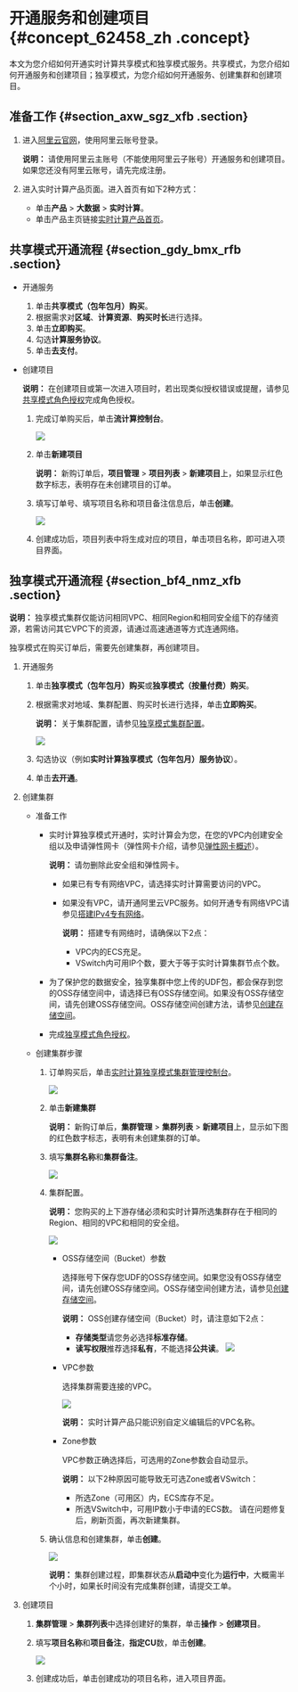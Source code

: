 # 开通服务和创建项目 {#concept_62458_zh .concept}

本文为您介绍如何开通实时计算共享模式和独享模式服务。共享模式，为您介绍如何开通服务和创建项目；独享模式，为您介绍如何开通服务、创建集群和创建项目。

## 准备工作 {#section_axw_sgz_xfb .section}

1.  进入[阿里云官网](https://www.aliyun.com)，使用阿里云账号登录。

    **说明：** 请使用阿里云主账号（不能使用阿里云子账号）开通服务和创建项目。如果您还没有阿里云账号，请先完成注册。

2.  进入实时计算产品页面。进入首页有如下2种方式：
    -   单击**产品** \> **大数据** \> **实时计算**。
    -   单击产品主页链接[实时计算产品首页](https://data.aliyun.com/product/sc?spm=5176.8142029.dataTechnology.3.2f366d3ed3LvmR)。

## 共享模式开通流程 {#section_gdy_bmx_rfb .section}

-   开通服务
    1.  单击**共享模式（包年包月）购买**。
    2.  根据需求对**区域**、**计算资源**、**购买时长**进行选择。
    3.  单击**立即购买**。
    4.  勾选**计算服务协议**。
    5.  单击**去支付**。
-   创建项目

    **说明：** 在创建项目或第一次进入项目时，若出现类似授权错误或提醒，请参见[共享模式角色授权](cn.zh-CN/准备工作/共享模式角色授权.md#)完成角色授权。

    1.  完成订单购买后，单击**流计算控制台**。

        ![](http://static-aliyun-doc.oss-cn-hangzhou.aliyuncs.com/assets/img/40807/156697300821774_zh-CN.png)

    2.  单击**新建项目** 

        **说明：** 新购订单后，**项目管理** \> **项目列表** \> **新建项目**上，如果显示红色数字标志，表明存在未创建项目的订单。

    3.  填写订单号、填写项目名称和项目备注信息后，单击**创建**。

        ![](http://static-aliyun-doc.oss-cn-hangzhou.aliyuncs.com/assets/img/40807/156697300821776_zh-CN.png)

    4.  创建成功后，项目列表中将生成对应的项目，单击项目名称，即可进入项目界面。

## 独享模式开通流程 {#section_bf4_nmz_xfb .section}

**说明：** 独享模式集群仅能访问相同VPC、相同Region和相同安全组下的存储资源，若需访问其它VPC下的资源，请通过高速通道等方式连通网络。

独享模式在购买订单后，需要先创建集群，再创建项目。

1.  开通服务
    1.  单击**独享模式（包年包月）购买**或**独享模式（按量付费）购买**。
    2.  根据需求对地域、集群配置、购买时长进行选择，单击**立即购买**。

        **说明：** 关于集群配置，请参见[独享模式集群配置](cn.zh-CN/准备工作/独享模式集群配置.md#)。

        ![](http://static-aliyun-doc.oss-cn-hangzhou.aliyuncs.com/assets/img/40807/156697300933090_zh-CN.png)

    3.  勾选协议（例如**实时计算独享模式（包年包月）服务协议**）。
    4.  单击**去开通**。
2.  创建集群
    -   准备工作
        -   实时计算独享模式开通时，实时计算会为您，在您的VPC内创建安全组以及申请弹性网卡（弹性网卡介绍，请参见[弹性网卡概述](../../../../cn.zh-CN/网络/弹性网卡/弹性网卡概述.md#)）。

            **说明：** 请勿删除此安全组和弹性网卡。

            -   如果已有专有网络VPC，请选择实时计算需要访问的VPC。
            -   如果没有VPC，请开通阿里云VPC服务。如何开通专有网络VPC请参见[搭建IPv4专有网络](../../../../cn.zh-CN/快速入门/搭建IPv4专有网络.md#)。

                **说明：** 搭建专有网络时，请确保以下2点：

                -   VPC内的ECS充足。
                -   VSwitch内可用IP个数，要大于等于实时计算集群节点个数。
        -   为了保护您的数据安全，独享集群中您上传的UDF包，都会保存到您的OSS存储空间中，请选择已有OSS存储空间。如果没有OSS存储空间，请先创建OSS存储空间。OSS存储空间创建方法，请参见[创建存储空间](../../../../cn.zh-CN/快速入门/创建存储空间.md#)。
        -   完成[独享模式角色授权](cn.zh-CN/准备工作/独享模式角色授权.md#)。
    -   创建集群步骤
        1.  订单购买后，单击[实时计算独享模式集群管理控制台](https://stream.console.aliyun.com)。

            ![](http://static-aliyun-doc.oss-cn-hangzhou.aliyuncs.com/assets/img/40807/156697301133095_zh-CN.png)

        2.  单击**新建集群** 

            **说明：** 新购订单后，**集群管理** \> **集群列表** \> **新建项目**上，显示如下图的红色数字标志，表明有未创建集群的订单。

        3.  填写**集群名称**和**集群备注**。

            ![](http://static-aliyun-doc.oss-cn-hangzhou.aliyuncs.com/assets/img/40807/156697301133096_zh-CN.png)

        4.  集群配置。

            **说明：** 您购买的上下游存储必须和实时计算所选集群存在于相同的Region、相同的VPC和相同的安全组。

            ![](http://static-aliyun-doc.oss-cn-hangzhou.aliyuncs.com/assets/img/40807/156697301233097_zh-CN.png)

            -   OSS存储空间（Bucket）参数

                选择账号下保存您UDF的OSS存储空间。如果您没有OSS存储空间，请先创建OSS存储空间。OSS存储空间创建方法，请参见[创建存储空间](../../../../cn.zh-CN/快速入门/创建存储空间.md#)。

                **说明：** OSS创建存储空间（Bucket）时，请注意如下2点：

                -   **存储类型**请您务必选择**标准存储**。
                -   **读写权限**推荐选择**私有**，不能选择**公共读**。
                ![](http://static-aliyun-doc.oss-cn-hangzhou.aliyuncs.com/assets/img/40807/156697301333098_zh-CN.png)

            -   VPC参数

                选择集群需要连接的VPC。

                ![](http://static-aliyun-doc.oss-cn-hangzhou.aliyuncs.com/assets/img/40807/156697301533836_zh-CN.png)

                **说明：** 实时计算产品只能识别自定义编辑后的VPC名称。

            -   Zone参数

                VPC参数正确选择后，可选用的Zone参数会自动显示。

                **说明：** 以下2种原因可能导致无可选Zone或者VSwitch：

                -   所选Zone（可用区）内，ECS库存不足。
                -   所选VSwitch中，可用IP数小于申请的ECS数。
                请在问题修复后，刷新页面，再次新建集群。

        5.  确认信息和创建集群，单击**创建**。

            ![](http://static-aliyun-doc.oss-cn-hangzhou.aliyuncs.com/assets/img/40807/156697302033099_zh-CN.png)

            **说明：** 集群创建过程，即集群状态从**启动中**变化为**运行中**，大概需半个小时，如果长时间没有完成集群创建，请提交工单。

3.  创建项目
    1.  **集群管理** \> **集群列表**中选择创建好的集群，单击**操作** \> **创建项目**。
    2.  填写**项目名称**和**项目备注**，**指定CU**数，单击**创建**。

        ![](http://static-aliyun-doc.oss-cn-hangzhou.aliyuncs.com/assets/img/40807/156697302333103_zh-CN.png)

    3.  创建成功后，单击创建成功的项目名称，进入项目界面。

